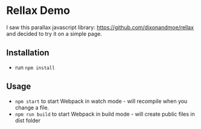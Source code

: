 # Rellax Demo
I saw this parallax javascript library: https://github.com/dixonandmoe/rellax and decided to try it on a simple page.

## Installation
* run `npm install`

## Usage

* `npm start` to start Webpack in watch mode - will recompile when you change a file.
* `npm run build` to start Webpack in build mode - will create public files in dist folder
